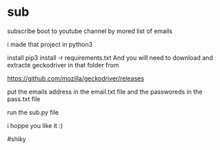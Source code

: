 # sub
subscribe boot to youtube channel by mored list of emails 

i made that project  in python3

install
pip3 install -r requirements.txt
And you will need to download and  extracte geckodriver  in that folder from 

https://github.com/mozilla/geckodriver/releases

put the emails address in the email.txt file and the passworeds in the pass.txt file

run the sub.py file 

i hoppe you like it :) 

#shiky
